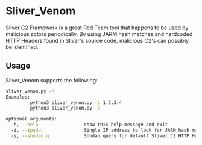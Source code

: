 # Sliver_Venom

Sliver C2 Framework is a great Red Team tool that happens to be used by malicious actors periodically. 
By using JARM hash matches and hardcoded HTTP Headers found in Sliver's source code, malicious C2's can 
possibly be identified.

## Usage

Sliver_Venom supports the following:

```bash
sliver_venom.py -h
Examples:
         python3 sliver_venom.py -i 1.2.3.4
         python3 sliver_venom.py -s

optional arguments:
  -h, --help                 show this help message and exit
  -i, --ipaddr               Single IP address to look for JARM hash matches
  -s, --shodan_q             Shodan query for default Sliver C2 HTTP Headers
